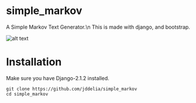 # simple_markov
A Simple Markov Text Generator.\n
This is made with django, and bootstrap.

![alt text](https://snag.gy/6wBLR4.jpg)

# Installation

Make sure you have Django-2.1.2 installed.

```
git clone https://github.com/jddelia/simple_markov
cd simple_markov
```
